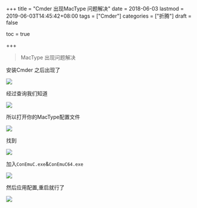 +++
title = "Cmder 出现MacType 问题解决"
date = 2018-06-03
lastmod = 2019-06-03T14:45:42+08:00
tags = ["Cmder"]
categories = ["折腾"]
draft = false

toc = true

+++

> MacType 出现问题解决

<!--more-->

安装Cmder 之后出现了

![](https://graph-bed-1256708472.cos.ap-chengdu.myqcloud.com/20190111192241.png)

经过查询我们知道

![](https://graph-bed-1256708472.cos.ap-chengdu.myqcloud.com/20190111192404.png)

所以打开你的MacType配置文件

![](https://graph-bed-1256708472.cos.ap-chengdu.myqcloud.com/20190111192615.png)

找到

![](https://graph-bed-1256708472.cos.ap-chengdu.myqcloud.com/20190111193124.png)

加入`ConEmuC.exe`&`ConEmuC64.exe`

![](https://graph-bed-1256708472.cos.ap-chengdu.myqcloud.com/20190111193211.png)

然后应用配置,重启就行了

![](https://graph-bed-1256708472.cos.ap-chengdu.myqcloud.com/20190111193308.png)
